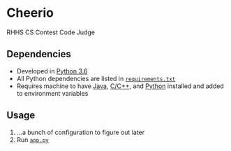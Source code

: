 # Cheerio
RHHS CS Contest Code Judge

## Dependencies
* Developed in [Python 3.6](https://www.python.org/downloads/release/python-360/)
* All Python dependencies are listed in [`requirements.txt`](./requirements.txt)
* Requires machine to have [Java](https://www.java.com/en/), [C/C++](http://www.cplusplus.com/), and [Python](https://www.python.org/) installed and added to environment variables

## Usage
1. ...a bunch of configuration to figure out later
1. Run [`app.py`](./app.py)